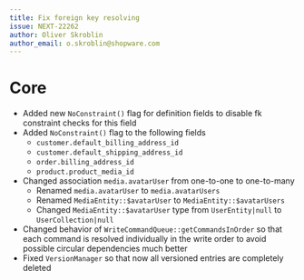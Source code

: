 ```yaml
---
title: Fix foreign key resolving
issue: NEXT-22262
author: Oliver Skroblin
author_email: o.skroblin@shopware.com
---
```


# Core
* Added new `NoConstraint()` flag for definition fields to disable fk constraint checks for this field
* Added `NoConstraint()` flag to the following fields
  * `customer.default_billing_address_id`
  * `customer.default_shipping_address_id`
  * `order.billing_address_id`
  * `product.product_media_id`
* Changed association `media.avatarUser` from one-to-one to one-to-many
  * Renamed `media.avatarUser` to `media.avatarUsers`
  * Renamed `MediaEntity::$avatarUser` to `MediaEntity::$avatarUsers`
  * Changed `MediaEntity::$avatarUser` type from `UserEntity|null` to `UserCollection|null`
* Changed behavior of `WriteCommandQueue::getCommandsInOrder` so that each command is resolved individually in the write order to avoid possible circular dependencies much better
* Fixed `VersionManager` so that now all versioned entries are completely deleted


